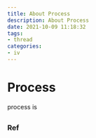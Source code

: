 ```yaml
---
title: About Process
description: About Process
date: 2021-10-09 11:18:32
tags:
- thread
categories:
- iv
---
```


# Process
process is 
## 

### Ref
